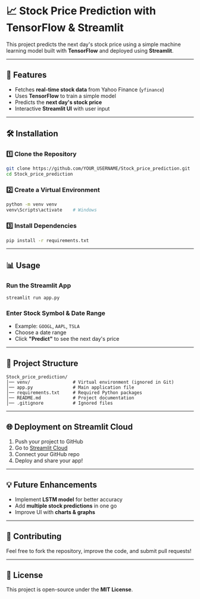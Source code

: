 # 📈 Stock Price Prediction with TensorFlow & Streamlit

This project predicts the next day's stock price using a simple machine learning model built with **TensorFlow** and deployed using **Streamlit**.

---

## 🚀 Features
- Fetches **real-time stock data** from Yahoo Finance (`yfinance`)
- Uses **TensorFlow** to train a simple model
- Predicts the **next day's stock price**
- Interactive **Streamlit UI** with user input

---

## 🛠️ Installation

### **1️⃣ Clone the Repository**
```sh
git clone https://github.com/YOUR_USERNAME/Stock_price_prediction.git
cd Stock_price_prediction
```

### **2️⃣ Create a Virtual Environment**
```sh
python -m venv venv
venv\Scripts\activate    # Windows
```

### **3️⃣ Install Dependencies**
```sh
pip install -r requirements.txt
```

---

## 📊 Usage
### **Run the Streamlit App**
```sh
streamlit run app.py
```

### **Enter Stock Symbol & Date Range**
- Example: `GOOGL`, `AAPL`, `TSLA`
- Choose a date range
- Click **"Predict"** to see the next day's price

---

## 📂 Project Structure
```
Stock_price_prediction/
│── venv/                # Virtual environment (ignored in Git)
│── app.py               # Main application file
│── requirements.txt     # Required Python packages
│── README.md            # Project documentation
│── .gitignore           # Ignored files
```

---

## 🌐 Deployment on Streamlit Cloud
1. Push your project to GitHub
2. Go to [Streamlit Cloud](https://share.streamlit.io/)
3. Connect your GitHub repo
4. Deploy and share your app!

---

## 💡 Future Enhancements
- Implement **LSTM model** for better accuracy
- Add **multiple stock predictions** in one go
- Improve UI with **charts & graphs**

---

## 🤝 Contributing
Feel free to fork the repository, improve the code, and submit pull requests!

---

## 📜 License
This project is open-source under the **MIT License**.

